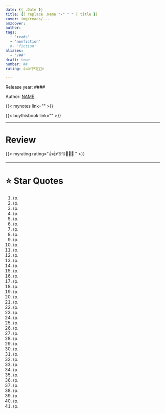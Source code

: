 ```yaml
---
date: {{ .Date }}
title: {{ replace .Name "-" " " | title }}
cover: img/reads/...
amzcover: 
author: 
tags:
  - 'reads'
  - 'nonfiction'
  #- 'fiction'
aliases:
  - '/##'
draft: true
number: ##
rating: 👍👍👎👎🙋🏻‍♂️

---
```


Release year: ####

Author: [NAME]()

{{< mynotes link="" >}}

{{< buythisbook link="" >}}

<!--
Année de parution: ####

Auteur: [NAME]()

{{< mesnotes link="" >}}

{{< achetezcelivre link="" >}}
-->

---

# Review

{{< myrating rating="👍👍👎👎🙋🏻‍♂️ " >}}

---

# :star: Star Quotes

1. (p. 
1. (p. 
1. (p. 
1. (p. 
1. (p. 
1. (p. 
1. (p. 
1. (p. 
1. (p. 
1. (p. 
1. (p. 
1. (p. 
1. (p. 
1. (p. 
1. (p. 
1. (p. 
1. (p. 
1. (p. 
1. (p. 
1. (p. 
1. (p. 
1. (p. 
1. (p. 
1. (p. 
1. (p. 
1. (p. 
1. (p. 
1. (p. 
1. (p. 
1. (p. 
1. (p. 
1. (p. 
1. (p. 
1. (p. 
1. (p. 
1. (p. 
1. (p. 
1. (p. 
1. (p. 
1. (p. 
1. (p. 
